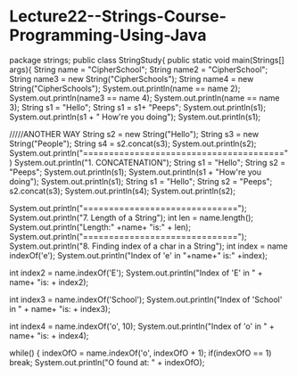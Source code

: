 # Lecture22--Strings-Course-Programming-Using-Java

package strings;
public class StringStudy{
public static void main(Strings[] args){
        String name = "CipherSchool";
        String name2 = "CipherSchool";
    String name3 = new String("CipherSchools");
    String name4 = new String("CipherSchools");
    System.out.println(name == name 2);
    System.out.println(name3 == name 4);
    System.out.println(name == name 3);
String s1 = "Hello";
String s1 = s1+ "Peeps";
System.out.println(s1);
System.out.println(s1 + " How're you doing");
System.out.println(s1);


/////ANOTHER WAY 
String s2 = new String("Hello");
String s3 = new String("People");
String s4 = s2.concat(s3);
System.out.println(s2);
System.out.println("=======================================")
System.out.println("1. CONCATENATION");
String s1 = "Hello";
String s2 = "Peeps";
System.out.println(s1);
System.out.println(s1 + "How're you doing");
System.out.println(s1);
String s1 = "Hello";
String s2 = "Peeps";
s2.concat(s3);
System.out.println(s4);
System.out.println(s2);






System.out.println("==============================");
System.out.println("7. Length of a String");
int len = name.length();
System.out.println("Length:" +name+ "is:" + len);
System.out.println("==============================");
System.out.println("8. Finding index of a char in a String");
int index = name indexOf('e');
System.out.println("Index of 'e' in "+name+" is:" +index);


int index2 = name.indexOf('E');
System.out.println("Index of 'E' in " + name+  "is: + index2);

int index3 = name.indexOf('School');
System.out.println("Index of 'School' in " + name+  "is: + index3);

int index4 = name.indexOf('o', 10);
System.out.println("Index of 'o' in " + name+  "is: + index4);


while()
{
        indexOfO = name.indexOf('o', indexOfO + 1);
        if(indexOfO == 1) break;
        System.out.println("O found at: " + indexOfO);
